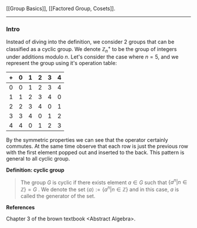 [[Group Basics]], 
[[Factored Group, Cosets]]. 

---
### **Intro**

Instead of diving into the definition, we consider 2 groups that can be classified as a cyclic group. We denote $\mathbb Z_n^+$ to be the group of integers under additions modulo $n$. Let's consider the case where $n = 5$, and we represent the group using it's operation table: 

|$+$| 0 | 1 | 2 | 3 | 4 |
|---|---|---|---|---|---|
| 0 | 0 | 1 | 2 | 3 | 4 |
| 1 | 1 | 2 | 3 | 4 | 0 |
| 2 | 2 | 3 | 4 | 0 | 1 |
| 3 | 3 | 4 | 0 | 1 | 2 |  
| 4 | 4 | 0 | 1 | 2 | 3 | 

By the symmetric properties we can see that the operator certainly commutes. At the same time observe that each row is just the previous row with the first element popped out and inserted to the back. This pattern is general to all cyclic group. 


**Definition: cyclic group** 

> The group $G$ is cyclic if there exists element $a\in G$ such that $\{a^n | n\in \mathbb Z\} = G$ . We denote the set $\langle a\rangle := \{a^n | n\in \mathbb Z\}$ and in this case, $a$ is called the generator of the set. 

**References**

Chapter 3 of the brown textbook \<Abstract Algebra\>. 